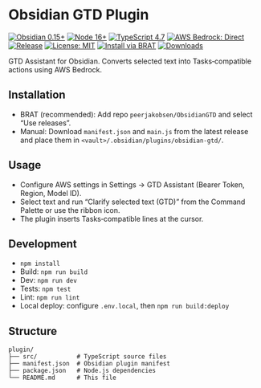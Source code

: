 # Obsidian GTD Plugin

[![Obsidian 0.15+](https://img.shields.io/badge/Obsidian-0.15%2B-7C3AED)](#installation)
[![Node 16+](https://img.shields.io/badge/Node.js-16%2B-339933?logo=node.js&logoColor=white)](#development)
[![TypeScript 4.7](https://img.shields.io/badge/TypeScript-4.7-3178C6?logo=typescript&logoColor=white)](#development)
[![AWS Bedrock: Direct](https://img.shields.io/badge/AWS%20Bedrock-Direct-orange?logo=amazonaws&logoColor=white)](#installation)
[![Release](https://img.shields.io/github/v/release/peerjakobsen/ObsidianGTD?display_name=tag&sort=semver)](https://github.com/peerjakobsen/ObsidianGTD/releases)
[![License: MIT](https://img.shields.io/badge/License-MIT-blue.svg)](https://github.com/peerjakobsen/ObsidianGTD#license)
[![Install via BRAT](https://img.shields.io/badge/Install-via%20BRAT-8A2BE2)](#installation)
[![Downloads](https://img.shields.io/github/downloads/peerjakobsen/ObsidianGTD/total.svg)](https://github.com/peerjakobsen/ObsidianGTD/releases)

GTD Assistant for Obsidian. Converts selected text into Tasks‑compatible actions using AWS Bedrock.

## Installation

- BRAT (recommended): Add repo `peerjakobsen/ObsidianGTD` and select “Use releases”.
- Manual: Download `manifest.json` and `main.js` from the latest release and place them in `<vault>/.obsidian/plugins/obsidian-gtd/`.

## Usage

- Configure AWS settings in Settings → GTD Assistant (Bearer Token, Region, Model ID).
- Select text and run “Clarify selected text (GTD)” from the Command Palette or use the ribbon icon.
- The plugin inserts Tasks‑compatible lines at the cursor.

## Development

- `npm install`
- Build: `npm run build`
- Dev: `npm run dev`
- Tests: `npm test`
- Lint: `npm run lint`
- Local deploy: configure `.env.local`, then `npm run build:deploy`

## Structure

```
plugin/
├── src/           # TypeScript source files
├── manifest.json  # Obsidian plugin manifest
├── package.json   # Node.js dependencies
└── README.md      # This file
```
